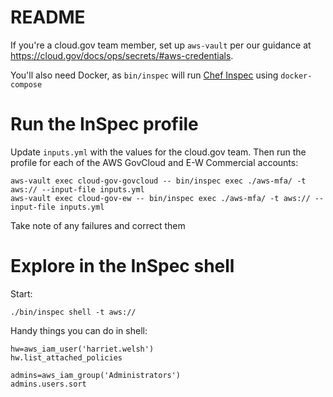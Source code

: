 # README

If you're a cloud.gov team member, set up `aws-vault` per our guidance at https://cloud.gov/docs/ops/secrets/#aws-credentials. 

You'll also need Docker, as `bin/inspec` will run [Chef Inspec](https://www.inspec.io/docs/) using `docker-compose`

# Run the InSpec profile

Update `inputs.yml` with the values for the cloud.gov team. Then run the profile for each of the AWS GovCloud and E-W Commercial accounts:

    aws-vault exec cloud-gov-govcloud -- bin/inspec exec ./aws-mfa/ -t aws:// --input-file inputs.yml
    aws-vault exec cloud-gov-ew -- bin/inspec exec ./aws-mfa/ -t aws:// --input-file inputs.yml


Take note of any failures and correct them

# Explore in the InSpec shell

Start:

    ./bin/inspec shell -t aws://

Handy things you can do in shell:

    hw=aws_iam_user('harriet.welsh')
    hw.list_attached_policies

    admins=aws_iam_group('Administrators')
    admins.users.sort

